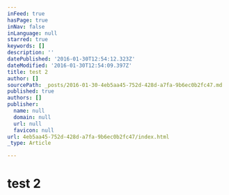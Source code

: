 ```yaml
---
inFeed: true
hasPage: true
inNav: false
inLanguage: null
starred: true
keywords: []
description: ''
datePublished: '2016-01-30T12:54:12.323Z'
dateModified: '2016-01-30T12:54:09.397Z'
title: test 2
author: []
sourcePath: _posts/2016-01-30-4eb5aa45-752d-428d-a7fa-9b6ec0b2fc47.md
published: true
authors: []
publisher:
  name: null
  domain: null
  url: null
  favicon: null
url: 4eb5aa45-752d-428d-a7fa-9b6ec0b2fc47/index.html
_type: Article

---
```

# test 2